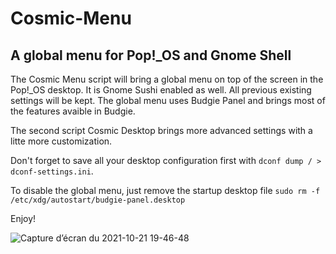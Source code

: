 # Cosmic-Menu
## A global menu for Pop!_OS and Gnome Shell

The Cosmic Menu script will bring a global menu on top of the screen in the Pop!_OS desktop. It is  Gnome Sushi enabled as well.
All previous existing settings will be kept.
The global menu uses Budgie Panel and brings most of the features avaible in Budgie.

The second script Cosmic Desktop brings more advanced settings with a litte more customization.

Don't forget to save all your desktop configuration first with ```dconf dump / > dconf-settings.ini```.

To disable the global menu, just remove the startup desktop file ```sudo rm -f /etc/xdg/autostart/budgie-panel.desktop```

Enjoy!

![Capture d’écran du 2021-10-21 19-46-48](https://user-images.githubusercontent.com/2520948/138332644-c85a4de5-c08f-4680-aa0e-0230ee801287.png)

